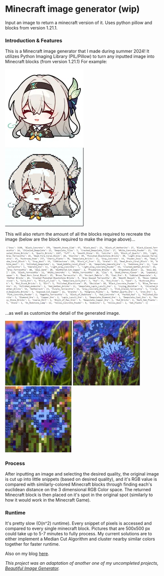 # Minecraft image generator (wip)

Input an image to return a minecraft version of it. Uses python pillow and blocks from version 1.21.1. 
### Introduction & Features
This is a Minecraft image generator that I made during summer 2024! It utilizes Python Imaging Library (PIL/Pillow) to turn any inputted image into Minecraft blocks (from version 1.21.1)  For example:  

![firefly.png](readme/firefly.png) ![fireflymc.png](readme/fireflymc.png)  

This will also return the amount of all the blocks required to recreate the image (below are the block required to make the image above)...

![mcblocks.png](readme/mcblocks.png)

...as well as customize the detail of the generated image.

![flower1.png](readme/flower1.png) ![flowermchigh1.png](readme/flowermchigh1.png) ![flowermclow1.png](readme/flowermclow1.png)

### Process
After inputting an image and selecting the desired quality, the original image is cut up into little snippets (based on desired quality), and it's RGB value is compared with similarly-colored Minecraft blocks through finding each's euclidean distance on the 3 dimensional RGB Color space. The returned Minecraft block is then placed on it's spot in the original spot (similarly to how it would work in the Minecraft Game).  

### Runtime
It's pretty slow (O(n^2) runtime). Every snippet of pixels is accessed and compared to every single minecraft block. Pictures that are 500x500 px could take up to 5-7 minutes to fully process. My current solutions are to either implement a Median Cut Algorithm and cluster nearby similar colors together for faster runtime.  

Also on my blog [here](https://enyachen.xyz/Projects/mc).

*This project was an adaptation of another one of my uncompleted projects, [Beautiful Image Generator](https://github.com/3nya/Beautiful-Image-Generator).* 
